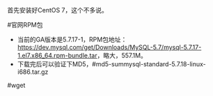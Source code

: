 首先安装好CentOS 7，这个不多说。

#官网RPM包
- 当前的GA版本是5.7.17-1，RPM包地址：<https://dev.mysql.com/get/Downloads/MySQL-5.7/mysql-5.7.17-1.el7.x86_64.rpm-bundle.tar>，略大，557.1M。
- 下载完后可以验证下MD5，#md5-summysql-standard-5.7.18-linux-i686.tar.gz

#wget 